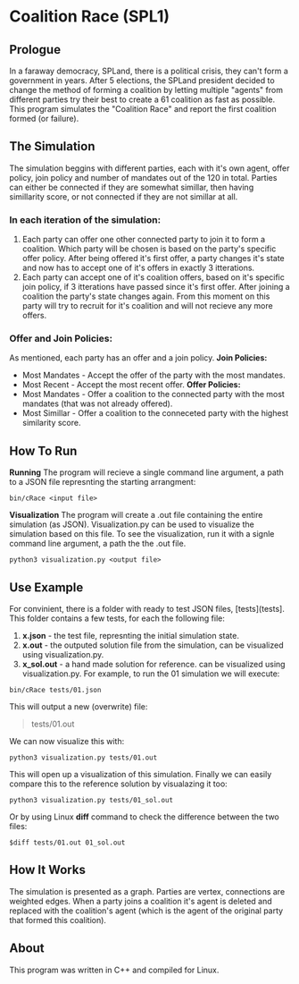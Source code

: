 # Coalition Race (SPL1)

## Prologue
In a faraway democracy, SPLand, there is a political crisis, they can't form a government in
years. After 5 elections, the SPLand president decided to change the method of forming a coalition by
letting multiple "agents" from different parties try their best to create a 61 coalition as fast as
possible.
This program simulates the "Coalition Race" and report the first coalition formed (or failure).

## The Simulation
The simulation beggins with different parties, each with it's own agent, offer policy, join policy and number of mandates out of the 120 in total.
Parties can either be connected if they are somewhat simillar, then having simillarity score, or not connected if they are not simillar at all.

### In each iteration of the simulation:
  1. Each party can offer one other connected party to join it to form a coalition. Which party will be chosen is 
  based on the party's specific offer policy. After being offered it's first offer, a party changes it's state and now has to accept one of   it's offers in
  exactly 3 itterations.
  2. Each party can accept one of it's coalition offers, based on it's specific join policy, if 3 itterations have passed since it's          first offer. After joining
  a coalition the party's state changes again. From this moment on this party will try to recruit for it's coalition and will not recieve     any more offers.

### Offer and Join Policies:
As mentioned, each party has an offer and a join policy.
**Join Policies:**
  * Most Mandates - Accept the offer of the party with the most mandates.
  * Most Recent - Accept the most recent offer.
**Offer Policies:**
  * Most Mandates - Offer a coalition to the connected party with the most mandates (that was not already offered).
  * Most Simillar - Offer a coalition to the conneceted party with the highest similarity score.

## How To Run
**Running**
The program will recieve a single command line argument, a path to a JSON file represnting the starting arrangment:
```
bin/cRace <input file>
```
**Visualization**
The program will create a .out file containing the entire simulation (as JSON).
Visualization.py can be used to visualize the simulation based on this file.
To see the visualization, run it with a signle command line argument, a path the the .out file.
```
python3 visualization.py <output file>
```

## Use Example
For convinient, there is a folder with ready to test JSON files, [tests](tests].
This folder contains a few tests, for each the following file:
  1. **x.json** - the test file, represnting the initial simulation state.
  2. **x.out** - the outputed solution file from the simulation, can be visualized using visualization.py.
  3. **x_sol.out** - a hand made solution for reference. can be visualized using visualization.py.
For example, to run the 01 simulation we will execute:
```
bin/cRace tests/01.json
```
This will output a new (overwrite) file:
> tests/01.out

We can now visualize this with:
```
python3 visualization.py tests/01.out
```
This will open up a visualization of this simulation.
Finally we can easily compare this to the reference solution by visualazing it too:
```
python3 visualization.py tests/01_sol.out
```
Or by using Linux **diff** command to check the difference between the two files:
```
$diff tests/01.out 01_sol.out
```

## How It Works
The simulation is presented as a graph. Parties are vertex, connections are weighted edges. When a party joins a coalition it's agent is deleted and replaced with the coalition's agent (which is the agent of the original party that formed this coalition).

## About
This program was written in C++ and compiled for Linux.
